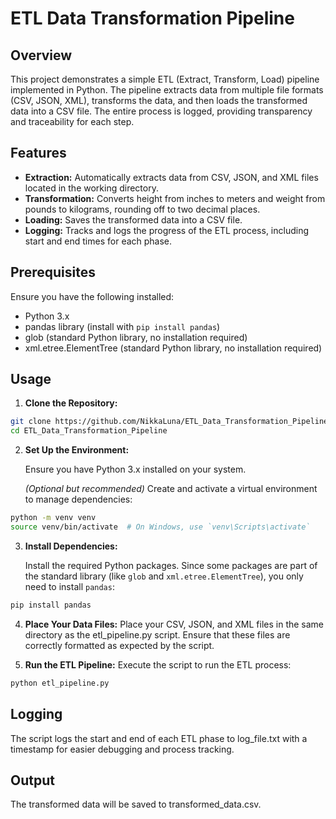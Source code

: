 # ETL Data Transformation Pipeline

## Overview
This project demonstrates a simple ETL (Extract, Transform, Load) pipeline implemented in Python. The pipeline extracts data from multiple file formats (CSV, JSON, XML), transforms the data, and then loads the transformed data into a CSV file. The entire process is logged, providing transparency and traceability for each step.

## Features
- **Extraction:** Automatically extracts data from CSV, JSON, and XML files located in the working directory.
- **Transformation:** Converts height from inches to meters and weight from pounds to kilograms, rounding off to two decimal places.
- **Loading:** Saves the transformed data into a CSV file.
- **Logging:** Tracks and logs the progress of the ETL process, including start and end times for each phase.

## Prerequisites
Ensure you have the following installed:

- Python 3.x
- pandas library (install with `pip install pandas`)
- glob (standard Python library, no installation required)
- xml.etree.ElementTree (standard Python library, no installation required)

## Usage

1. **Clone the Repository:**
   
```bash
git clone https://github.com/NikkaLuna/ETL_Data_Transformation_Pipeline.git
cd ETL_Data_Transformation_Pipeline
```
2. **Set Up the Environment:**
   
   Ensure you have Python 3.x installed on your system.
   
   *(Optional but recommended)* Create and activate a virtual environment to manage dependencies:

```bash
python -m venv venv
source venv/bin/activate  # On Windows, use `venv\Scripts\activate`
```

3. **Install Dependencies:**
   
   Install the required Python packages. Since some packages are part of the standard library (like `glob` and `xml.etree.ElementTree`), you only need to install `pandas`:

```bash
pip install pandas
```

4. **Place Your Data Files:**
Place your CSV, JSON, and XML files in the same directory as the etl_pipeline.py script. Ensure that these files are correctly formatted as expected by the script.

5. **Run the ETL Pipeline:**
Execute the script to run the ETL process:

```bash
python etl_pipeline.py
```


## Logging
The script logs the start and end of each ETL phase to log_file.txt with a timestamp for easier debugging and process tracking.

## Output
The transformed data will be saved to transformed_data.csv.
